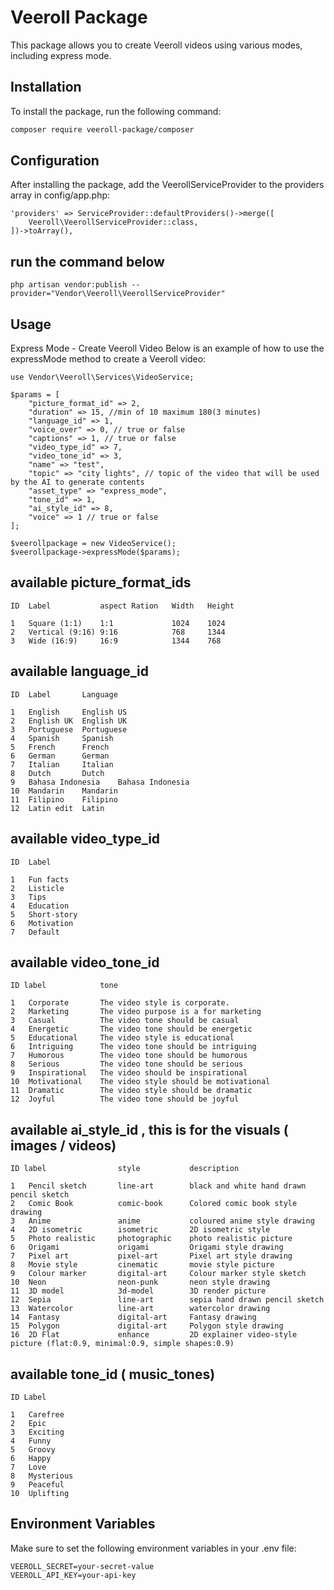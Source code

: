 # Veeroll Package

This package allows you to create Veeroll videos using various modes, including express mode.

## Installation

To install the package, run the following command:

```bash
composer require veeroll-package/composer
```

## Configuration
After installing the package, add the VeerollServiceProvider to the providers array in config/app.php:

```
'providers' => ServiceProvider::defaultProviders()->merge([
    Veeroll\VeerollServiceProvider::class,
])->toArray(),
```
## run the command below
```
php artisan vendor:publish --provider="Vendor\Veeroll\VeerollServiceProvider"

```

##  Usage
Express Mode - Create Veeroll Video
Below is an example of how to use the expressMode method to create a Veeroll video:

```
use Vendor\Veeroll\Services\VideoService;

$params = [
    "picture_format_id" => 2,
    "duration" => 15, //min of 10 maximum 180(3 minutes) 
    "language_id" => 1,
    "voice_over" => 0, // true or false 
    "captions" => 1, // true or false
    "video_type_id" => 7,
    "video_tone_id" => 3,
    "name" => "test", 
    "topic" => "city lights", // topic of the video that will be used by the AI to generate contents
    "asset_type" => "express_mode",
    "tone_id" => 1,
    "ai_style_id" => 8,
    "voice" => 1 // true or false
];

$veerollpackage = new VideoService();
$veerollpackage->expressMode($params);

```

## available picture_format_ids
```
ID  Label           aspect Ration   Width   Height

1	Square (1:1)	1:1	            1024	1024
2	Vertical (9:16)	9:16	        768	    1344
3	Wide (16:9)	    16:9	        1344	768
```

## available language_id

```
ID  Label       Language

1	English	    English US
2	English UK	English UK
3	Portuguese	Portuguese
4	Spanish	    Spanish
5	French	    French
6	German  	German
7	Italian	    Italian
8	Dutch	    Dutch
9	Bahasa Indonesia	Bahasa Indonesia
10	Mandarin	Mandarin
11	Filipino	Filipino
12	Latin edit	Latin
```

## available video_type_id

```
ID  Label

1	Fun facts
2	Listicle
3	Tips
4	Education
5	Short-story
6	Motivation
7   Default
```

## available video_tone_id

```
ID label            tone

1	Corporate	    The video style is corporate.
2	Marketing	    The video purpose is a for marketing
3	Casual	        The video tone should be casual
4	Energetic	    The video tone should be energetic
5	Educational	    The video style is educational
6	Intriguing	    The video tone should be intriguing
7	Humorous	    The video tone should be humorous
8	Serious	        The video tone should be serious
9	Inspirational	The video should be inspirational
10	Motivational	The video style should be motivational
11	Dramatic	    The video style should be dramatic
12	Joyful	        The video tone should be joyful
```

## available ai_style_id , this is for the visuals ( images / videos)
```
ID label                style           description

1	Pencil sketch	    line-art	    black and white hand drawn pencil sketch
2	Comic Book	        comic-book	    Colored comic book style drawing
3	Anime	            anime	        coloured anime style drawing
4	2D isometric	    isometric	    2D isometric style
5	Photo realistic	    photographic	photo realistic picture
6	Origami	            origami	        Origami style drawing
7	Pixel art	        pixel-art	    Pixel art style drawing
8	Movie style	        cinematic	    movie style picture
9	Colour marker	    digital-art	    Colour marker style sketch
10	Neon	            neon-punk	    neon style drawing
11	3D model	        3d-model	    3D render picture
12	Sepia	            line-art	    sepia hand drawn pencil sketch
13	Watercolor	        line-art	    watercolor drawing
14	Fantasy	            digital-art	    Fantasy drawing
15	Polygon	            digital-art	    Polygon style drawing
16	2D Flat	            enhance	        2D explainer video-style picture (flat:0.9, minimal:0.9, simple shapes:0.9)

```

## available tone_id ( music_tones)
```
ID Label

1	Carefree
2	Epic
3	Exciting
4	Funny
5	Groovy
6	Happy
7	Love
8	Mysterious
9	Peaceful
10	Uplifting

```

## Environment Variables
Make sure to set the following environment variables in your .env file:

```
VEEROLL_SECRET=your-secret-value
VEEROLL_API_KEY=your-api-key
```